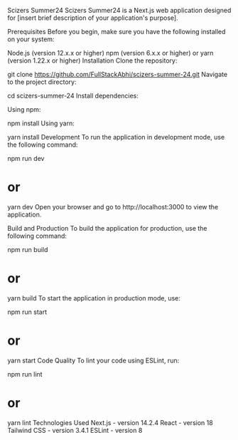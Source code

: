 Scizers Summer24
Scizers Summer24 is a Next.js web application designed for [insert brief description of your application's purpose].

Prerequisites
Before you begin, make sure you have the following installed on your system:

Node.js (version 12.x.x or higher)
npm (version 6.x.x or higher) or yarn (version 1.22.x or higher)
Installation
Clone the repository:


git clone https://github.com/FullStackAbhi/scizers-summer-24.git
Navigate to the project directory:


cd scizers-summer-24
Install dependencies:

Using npm:

npm install
Using yarn:

yarn install
Development
To run the application in development mode, use the following command:


npm run dev
# or
yarn dev
Open your browser and go to http://localhost:3000 to view the application.

Build and Production
To build the application for production, use the following command:


npm run build
# or
yarn build
To start the application in production mode, use:


npm run start
# or
yarn start
Code Quality
To lint your code using ESLint, run:


npm run lint
# or
yarn lint
Technologies Used
Next.js - version 14.2.4
React - version 18
Tailwind CSS - version 3.4.1
ESLint - version 8
